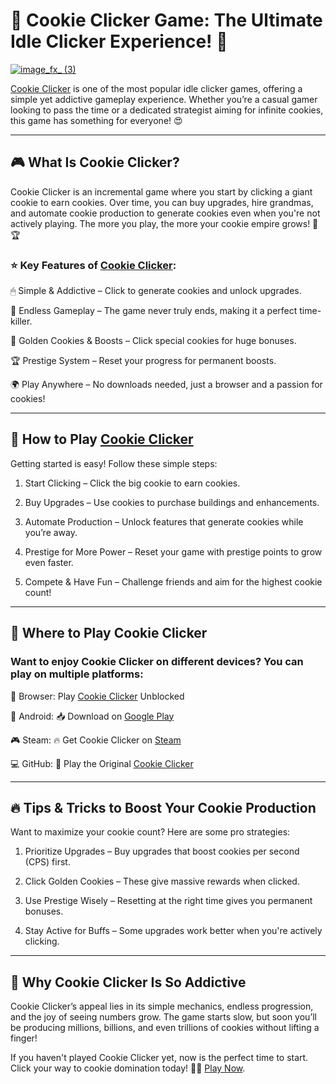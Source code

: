 # 🍪 Cookie Clicker Game: The Ultimate Idle Clicker Experience! 🚀

[![image_fx_ (3)](https://github.com/user-attachments/assets/04f6366d-881a-4672-8e89-f14ab462821e)](https://cookieclicker.ee/)

[Cookie Clicker](https://cookieclicker.ee/) is one of the most popular idle clicker games, offering a simple yet addictive gameplay experience. Whether you’re a casual gamer looking to pass the time or a dedicated strategist aiming for infinite cookies, this game has something for everyone! 😍

---
## 🎮 What Is Cookie Clicker?

Cookie Clicker is an incremental game where you start by clicking a giant cookie to earn cookies. Over time, you can buy upgrades, hire grandmas, and automate cookie production to generate cookies even when you're not actively playing. The more you play, the more your cookie empire grows! 🍪🏆

### ⭐ Key Features of [Cookie Clicker](https://cookieclicker.me):

🖱 Simple & Addictive – Click to generate cookies and unlock upgrades.

🔄 Endless Gameplay – The game never truly ends, making it a perfect time-killer.

🎁 Golden Cookies & Boosts – Click special cookies for huge bonuses.

🏆 Prestige System – Reset your progress for permanent boosts.

🌍 Play Anywhere – No downloads needed, just a browser and a passion for cookies!

---
## 🍪 How to Play [Cookie Clicker](https://cookieclicker.app)

Getting started is easy! Follow these simple steps:

1. Start Clicking – Click the big cookie to earn cookies.

2. Buy Upgrades – Use cookies to purchase buildings and enhancements.

3. Automate Production – Unlock features that generate cookies while you’re away.

4. Prestige for More Power – Reset your game with prestige points to grow even faster.

5. Compete & Have Fun – Challenge friends and aim for the highest cookie count!

---
## 📱 Where to Play Cookie Clicker

### Want to enjoy Cookie Clicker on different devices? You can play on multiple platforms:

🍪 Browser: Play [Cookie Clicker](https://cookieclicker.ee/) Unblocked

📱 Android: 📥 Download on [Google Play](https://play.google.com/store/apps/details?id=org.dashnet.cookieclicker&hl=en)

🎮 Steam: 🔥 Get Cookie Clicker on [Steam](https://store.steampowered.com/app/1454400/Cookie_Clicker/)

💻 GitHub: 🔗 Play the Original [Cookie Clicker](https://cookieclickernew.github.io)

---
## 🔥 Tips & Tricks to Boost Your Cookie Production

Want to maximize your cookie count? Here are some pro strategies:

1. Prioritize Upgrades – Buy upgrades that boost cookies per second (CPS) first.

2. Click Golden Cookies – These give massive rewards when clicked.

3. Use Prestige Wisely – Resetting at the right time gives you permanent bonuses.

4. Stay Active for Buffs – Some upgrades work better when you're actively clicking.

---
## 🎉 Why Cookie Clicker Is So Addictive

Cookie Clicker’s appeal lies in its simple mechanics, endless progression, and the joy of seeing numbers grow. The game starts slow, but soon you’ll be producing millions, billions, and even trillions of cookies without lifting a finger!

If you haven't played Cookie Clicker yet, now is the perfect time to start. Click your way to cookie domination today! 🍪🔥 [Play Now](https://cookieclicker.ee/).

